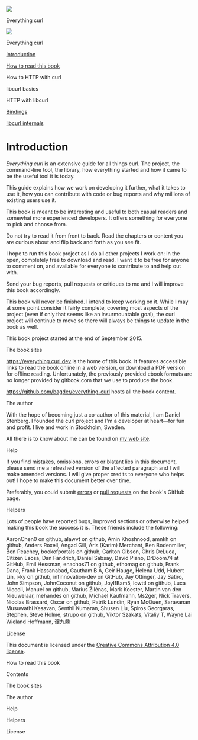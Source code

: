 <a href="index.html" class="link-a079aa82--primary-53a25e66--logoLink-10d08504"></a>

<img src="https://gblobscdn.gitbook.com/orgs%2F-LxuH0qSm4xO9nWfEBlB%2Favatar.png?alt=media" class="image-67b14f24--avatar-1c1d03ec" />

<span class="text-4505230f--UIH400-4e41e82a--textContentFamily-49a318e1--spaceNameText-677c2969">Everything curl</span>

<a href="index.html" class="link-a079aa82--primary-53a25e66--logoLink-10d08504"></a>

<img src="https://gblobscdn.gitbook.com/orgs%2F-LxuH0qSm4xO9nWfEBlB%2Favatar.png?alt=media" class="image-67b14f24--avatar-1c1d03ec" />

<span class="text-4505230f--UIH400-4e41e82a--textContentFamily-49a318e1--spaceNameText-677c2969">Everything curl</span>

<a href="index.html" class="navButton-94f2579c--navButtonClickable-161b88ca--navButtonOpened-6a88552e"><span class="text-4505230f--UIH300-2063425d--textContentFamily-49a318e1--navButtonLabel-14a4968f">Introduction</span></a>

<a href="how-to-read.html" class="navButton-94f2579c--navButtonClickable-161b88ca"><span class="text-4505230f--UIH300-2063425d--textContentFamily-49a318e1--navButtonLabel-14a4968f">How to read this book</span></a>





<span class="text-4505230f--UIH300-2063425d--textContentFamily-49a318e1--navButtonLabel-14a4968f">How to HTTP with curl</span>

<span class="text-4505230f--UIH300-2063425d--textContentFamily-49a318e1--navButtonLabel-14a4968f">libcurl basics</span>

<span class="text-4505230f--UIH300-2063425d--textContentFamily-49a318e1--navButtonLabel-14a4968f">HTTP with libcurl</span>

<a href="bindings.html" class="navButton-94f2579c--navButtonClickable-161b88ca"><span class="text-4505230f--UIH300-2063425d--textContentFamily-49a318e1--navButtonLabel-14a4968f">Bindings</span></a>

<a href="internals.html" class="navButton-94f2579c--navButtonClickable-161b88ca"><span class="text-4505230f--UIH300-2063425d--textContentFamily-49a318e1--navButtonLabel-14a4968f">libcurl internals</span></a>

<a href="bookindex.html" class="navButton-94f2579c--navButtonClickable-161b88ca"><span class="text-4505230f--UIH300-2063425d--textContentFamily-49a318e1--navButtonLabel-14a4968f"></span></a>





# <span class="text-4505230f--DisplayH900-bfb998fa--textContentFamily-49a318e1">Introduction</span>

<span class="text-4505230f--UIH300-2063425d--textUIFamily-5ebd8e40--text-8ee2c8b2"></span>

<span class="text-4505230f--UIH300-2063425d--textUIFamily-5ebd8e40--text-8ee2c8b2"></span>

<span class="text-4505230f--TextH400-3033861f--textContentFamily-49a318e1"><span data-key="c850d034709e428cae4b32969307c325"><span data-offset-key="c850d034709e428cae4b32969307c325:0">_Everything curl_</span><span data-offset-key="c850d034709e428cae4b32969307c325:1"> is an extensive guide for all things curl. The project, the command-line tool, the library, how everything started and how it came to be the useful tool it is today.</span></span></span>

<span class="text-4505230f--TextH400-3033861f--textContentFamily-49a318e1"><span data-key="4895bd62b2dc40d289076043df05b99e"><span data-offset-key="4895bd62b2dc40d289076043df05b99e:0">This guide explains how we work on developing it further, what it takes to use it, how you can contribute with code or bug reports and why millions of existing users use it.</span></span></span>

<span class="text-4505230f--TextH400-3033861f--textContentFamily-49a318e1"><span data-key="ade032317f4b482aa797ba6a65819125"><span data-offset-key="ade032317f4b482aa797ba6a65819125:0">This book is meant to be interesting and useful to both casual readers and somewhat more experienced developers. It offers something for everyone to pick and choose from.</span></span></span>

<span class="text-4505230f--TextH400-3033861f--textContentFamily-49a318e1"><span data-key="063fd3f41f194512b4153ae9bb7d13e1"><span data-offset-key="063fd3f41f194512b4153ae9bb7d13e1:0">Do not try to read it from front to back. Read the chapters or content you are curious about and flip back and forth as you see fit.</span></span></span>

<span class="text-4505230f--TextH400-3033861f--textContentFamily-49a318e1"><span data-key="3173dea1a941499fbaedb872dca6b4ac"><span data-offset-key="3173dea1a941499fbaedb872dca6b4ac:0">I hope to run this book project as I do all other projects I work on: in the open, completely free to download and read. I want it to be free for anyone to comment on, and available for everyone to contribute to and help out with.</span></span></span>

<span class="text-4505230f--TextH400-3033861f--textContentFamily-49a318e1"><span data-key="b627127cb59a4176b9061fa1690af56c"><span data-offset-key="b627127cb59a4176b9061fa1690af56c:0">Send your bug reports, pull requests or critiques to me and I will improve this book accordingly.</span></span></span>

<span class="text-4505230f--TextH400-3033861f--textContentFamily-49a318e1"><span data-key="2725c05ec99a4275bd73ea0802039a80"><span data-offset-key="2725c05ec99a4275bd73ea0802039a80:0">This book will never be finished. I intend to keep working on it. While I may at some point consider it fairly complete, covering most aspects of the project (even if only that seems like an insurmountable goal), the curl project will continue to move so there will always be things to update in the book as well.</span></span></span>

<span class="text-4505230f--TextH400-3033861f--textContentFamily-49a318e1"><span data-key="f2a41d0a57264d57ba3fd00968560982"><span data-offset-key="f2a41d0a57264d57ba3fd00968560982:0">This book project started at the end of September 2015.</span></span></span>

<span class="text-4505230f--HeadingH700-04e1a2a3--textContentFamily-49a318e1"><span data-key="4116192b5bb74241aa3399681ca74206"><span data-offset-key="4116192b5bb74241aa3399681ca74206:0">The book sites</span></span></span>

<span class="text-4505230f--TextH400-3033861f--textContentFamily-49a318e1"><span data-key="954edac7eed344d98422ec1608fd9562"><span data-offset-key="954edac7eed344d98422ec1608fd9562:0"><span data-slate-zero-width="z">​</span></span></span><a href="index.html" class="link-a079aa82--primary-53a25e66--link-faf6c434"><span data-key="d7157918e7584688870a249b62c70ecd"><span data-offset-key="d7157918e7584688870a249b62c70ecd:0">https://everything.curl.dev</span></span></a><span data-key="5e5722a7acc64ceea4cb452e2e1d56ec"><span data-offset-key="5e5722a7acc64ceea4cb452e2e1d56ec:0"> is the home of this book. It features accessible links to read the book online in a web version, or download a PDF version for offline reading. Unfortunately, the previously provided ebook formats are no longer provided by gitbook.com that we use to produce the book.</span></span></span>

<span class="text-4505230f--TextH400-3033861f--textContentFamily-49a318e1"><span data-key="129a7a94f256493e981a658ab858f96a"><span data-offset-key="129a7a94f256493e981a658ab858f96a:0"><span data-slate-zero-width="z">​</span></span></span><a href="https://github.com/bagder/everything-curl" class="link-a079aa82--primary-53a25e66--link-faf6c434"><span data-key="b6c1fc36790f49a6956e88b743ff1bbe"><span data-offset-key="b6c1fc36790f49a6956e88b743ff1bbe:0">https://github.com/bagder/everything-curl</span></span></a><span data-key="c612c96479724a5aba01c387811501d2"><span data-offset-key="c612c96479724a5aba01c387811501d2:0"> hosts all the book content.</span></span></span>

<span class="text-4505230f--HeadingH700-04e1a2a3--textContentFamily-49a318e1"><span data-key="172da1eaa4c5432f8d5a53a69793b643"><span data-offset-key="172da1eaa4c5432f8d5a53a69793b643:0">The author</span></span></span>

<span class="text-4505230f--TextH400-3033861f--textContentFamily-49a318e1"><span data-key="842cebf9336d4e84995a6a5cfcf5127b"><span data-offset-key="842cebf9336d4e84995a6a5cfcf5127b:0">With the hope of becoming just a co-author of this material, I am Daniel Stenberg. I founded the curl project and I'm a developer at heart—for fun and profit. I live and work in Stockholm, Sweden.</span></span></span>

<span class="text-4505230f--TextH400-3033861f--textContentFamily-49a318e1"><span data-key="15650e33123443c6b7af7086892fab87"><span data-offset-key="15650e33123443c6b7af7086892fab87:0">All there is to know about me can be found on </span></span><a href="https://daniel.haxx.se/" class="link-a079aa82--primary-53a25e66--link-faf6c434"><span data-key="e89991354fa74c0a8ea4bcad3f2901ad"><span data-offset-key="e89991354fa74c0a8ea4bcad3f2901ad:0">my web site</span></span></a><span data-key="7fbf1dad63c841cf8b7d93f24916356a"><span data-offset-key="7fbf1dad63c841cf8b7d93f24916356a:0">.</span></span></span>

<span class="text-4505230f--HeadingH700-04e1a2a3--textContentFamily-49a318e1"><span data-key="372c7cd1f8464d1e9146e06dfd8873d4"><span data-offset-key="372c7cd1f8464d1e9146e06dfd8873d4:0">Help</span></span></span>

<span class="text-4505230f--TextH400-3033861f--textContentFamily-49a318e1"><span data-key="e54ac37f109c47889227436c955658ba"><span data-offset-key="e54ac37f109c47889227436c955658ba:0">If you find mistakes, omissions, errors or blatant lies in this document, please send me a refreshed version of the affected paragraph and I will make amended versions. I will give proper credits to everyone who helps out! I hope to make this document better over time.</span></span></span>

<span class="text-4505230f--TextH400-3033861f--textContentFamily-49a318e1"><span data-key="44c96297130f4c0fa751c9d56df73ca9"><span data-offset-key="44c96297130f4c0fa751c9d56df73ca9:0">Preferably, you could submit </span></span><a href="https://github.com/bagder/everything-curl/issues" class="link-a079aa82--primary-53a25e66--link-faf6c434"><span data-key="ebd69ed3660941abb1e1c34f64d26efe"><span data-offset-key="ebd69ed3660941abb1e1c34f64d26efe:0">errors</span></span></a><span data-key="b2cb1bfb6a0c4800b02e71f02f153b4c"><span data-offset-key="b2cb1bfb6a0c4800b02e71f02f153b4c:0"> or </span></span><a href="https://github.com/bagder/everything-curl/pulls" class="link-a079aa82--primary-53a25e66--link-faf6c434"><span data-key="d93c5778a0bc4b0fb933cc53e292f809"><span data-offset-key="d93c5778a0bc4b0fb933cc53e292f809:0">pull requests</span></span></a><span data-key="e74ba8a57ef040ec9af6169a9c79fe91"><span data-offset-key="e74ba8a57ef040ec9af6169a9c79fe91:0"> on the book's GitHub page.</span></span></span>

<span class="text-4505230f--HeadingH700-04e1a2a3--textContentFamily-49a318e1"><span data-key="c93c14a2f5cc47929f0b2a2ef2ae9653"><span data-offset-key="c93c14a2f5cc47929f0b2a2ef2ae9653:0">Helpers</span></span></span>

<span class="text-4505230f--TextH400-3033861f--textContentFamily-49a318e1"><span data-key="2a8ee6b7b5b14b0da8af8ce5c83e6b33"><span data-offset-key="2a8ee6b7b5b14b0da8af8ce5c83e6b33:0">Lots of people have reported bugs, improved sections or otherwise helped making this book the success it is. These friends include the following:</span></span></span>

<span class="text-4505230f--TextH400-3033861f--textContentFamily-49a318e1"><span data-key="b723c28541204f72b891425b15fb2bad"><span data-offset-key="b723c28541204f72b891425b15fb2bad:0">AaronChen0 on github, alawvt on github, Amin Khoshnood, amnkh on github, Anders Roxell, Angad Gill, Aris (Karim) Merchant, Ben Bodenmiller, Ben Peachey, bookofportals on github, Carlton Gibson, Chris DeLuca, Citizen Esosa, Dan Fandrich, Daniel Sabsay, David Piano, DrDoom74 at GitHub, Emil Hessman, enachos71 on github, ethomag on github, Frank Dana, Frank Hassanabad, Gautham B A, Geir Hauge, Helena Udd, Hubert Lin, i-ky on github, infinnovation-dev on GitHub, Jay Ottinger, Jay Satiro, John Simpson, JohnCoconut on github, JoyIfBam5, lowttl on github, Luca Niccoli, Manuel on github, Marius Žilėnas, Mark Koester, Martin van den Nieuwelaar, mehandes on github, Michael Kaufmann, Ms2ger, Nick Travers, Nicolas Brassard, Oscar on github, Patrik Lundin, Ryan McQuen, Saravanan Musuwathi Kesavan, Senthil Kumaran, Shusen Liu, Spiros Georgaras, Stephen, Steve Holme, strupo on github, Viktor Szakats, Vitaliy T, Wayne Lai Wieland Hoffmann, 谭九鼎</span></span></span>

<span class="text-4505230f--HeadingH700-04e1a2a3--textContentFamily-49a318e1"><span data-key="d4e1489070424163a3a671e60116c832"><span data-offset-key="d4e1489070424163a3a671e60116c832:0">License</span></span></span>

<span class="text-4505230f--TextH400-3033861f--textContentFamily-49a318e1"><span data-key="0d9afd0819ce4ca9bd1a40acd88a76a1"><span data-offset-key="0d9afd0819ce4ca9bd1a40acd88a76a1:0">This document is licensed under the </span></span><a href="https://creativecommons.org/licenses/by/4.0/" class="link-a079aa82--primary-53a25e66--link-faf6c434"><span data-key="0de9f984586249299a124f6802b4b28b"><span data-offset-key="0de9f984586249299a124f6802b4b28b:0">Creative Commons Attribution 4.0 license</span></span></a><span data-key="2b316ea105804e56addff3e8ef7ba753"><span data-offset-key="2b316ea105804e56addff3e8ef7ba753:0">.</span></span></span>

<a href="how-to-read.html" class="reset-3c756112--card-6570f064--whiteCard-fff091a4--cardNext-19241c42"></a>


<span class="text-4505230f--UIH400-4e41e82a--textContentFamily-49a318e1">How to read this book</span>







<span class="text-4505230f--InfoH100-1e92e1d1--textContentFamily-49a318e1">Contents</span>

<a href="index.html#the-book-sites" class="reset-3c756112--menuItem-aa02f6ec--menuItemLight-757d5235--menuItemInline-173bdf97--pageTocItem-f4427024"></a>

<span class="text-4505230f--UIH300-2063425d--textContentFamily-49a318e1"><span class="text-4505230f--UIH200-50ead35f--textContentFamily-49a318e1">The book sites</span></span>

<a href="index.html#the-author" class="reset-3c756112--menuItem-aa02f6ec--menuItemLight-757d5235--menuItemInline-173bdf97--pageTocItem-f4427024"></a>

<span class="text-4505230f--UIH300-2063425d--textContentFamily-49a318e1"><span class="text-4505230f--UIH200-50ead35f--textContentFamily-49a318e1">The author</span></span>

<a href="index.html#help" class="reset-3c756112--menuItem-aa02f6ec--menuItemLight-757d5235--menuItemInline-173bdf97--pageTocItem-f4427024"></a>

<span class="text-4505230f--UIH300-2063425d--textContentFamily-49a318e1"><span class="text-4505230f--UIH200-50ead35f--textContentFamily-49a318e1">Help</span></span>

<a href="index.html#helpers" class="reset-3c756112--menuItem-aa02f6ec--menuItemLight-757d5235--menuItemInline-173bdf97--pageTocItem-f4427024"></a>

<span class="text-4505230f--UIH300-2063425d--textContentFamily-49a318e1"><span class="text-4505230f--UIH200-50ead35f--textContentFamily-49a318e1">Helpers</span></span>

<a href="index.html#license" class="reset-3c756112--menuItem-aa02f6ec--menuItemLight-757d5235--menuItemInline-173bdf97--pageTocItem-f4427024"></a>

<span class="text-4505230f--UIH300-2063425d--textContentFamily-49a318e1"><span class="text-4505230f--UIH200-50ead35f--textContentFamily-49a318e1">License</span></span>
